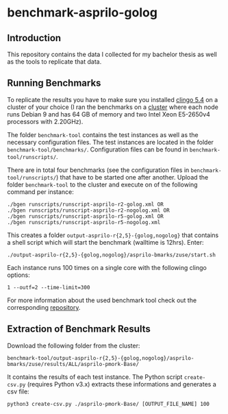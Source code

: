 # benchmark-asprilo-golog

## Introduction

This repository contains the data I collected for my bachelor thesis as well as the tools to replicate that data.

## Running Benchmarks

To replicate the results you have to make sure you installed [clingo 5.4](https://github.com/potassco/clingo) on a cluster of your choice (I ran the benchmarks on a [cluster](https://www.cs.uni-potsdam.de/bs/research/labs.html) where each node runs Debian 9 and has 64 GB of memory and two Intel Xeon E5-2650v4 processors with 2.20GHz).

The folder `benchmark-tool` contains the test instances as well as the necessary configuration files. The test instances are located in the folder `benchmark-tool/benchmarks/`. Configuration files can be found in `benchmark-tool/runscripts/`.

There are in total four benchmarks (see the configuration files in `benchmark-tool/runscripts/`) that have to be started one after another. Upload the folder `benchmark-tool` to the cluster and execute on of the following command per instance:

```shell
./bgen runscripts/runscript-asprilo-r2-golog.xml OR
./bgen runscripts/runscript-asprilo-r2-nogolog.xml OR
./bgen runscripts/runscript-asprilo-r5-golog.xml OR
./bgen runscripts/runscript-asprilo-r5-nogolog.xml
```

This creates a folder `output-asprilo-r{2,5}-{golog,nogolog}` that contains a shell script which will start the benchmark (walltime is 12hrs). Enter:

```shell
./output-asprilo-r{2,5}-{golog,nogolog}/asprilo-bmarks/zuse/start.sh
``` 

Each instance runs 100 times on a single core with the following clingo options:

```shell
1 --outf=2 --time-limit=300
```

For more information about the used benchmark tool check out the corresponding [repository](https://github.com/potassco/benchmark-tool).

## Extraction of Benchmark Results

Download the following folder from the cluster:

```shell
benchmark-tool/output-asprilo-r{2,5}-{golog,nogolog}/asprilo-bmarks/zuse/results/ALL/asprilo-pmork-Base/
```

It contains the results of each test instance. The Python script `create-csv.py` (requires Python v3.x) extracts these informations and generates a csv file:

```shell
python3 create-csv.py ./asprilo-pmork-Base/ [OUTPUT_FILE_NAME] 100
```
